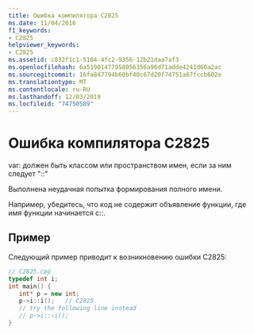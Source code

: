 ```yaml
---
title: Ошибка компилятора C2825
ms.date: 11/04/2016
f1_keywords:
- C2825
helpviewer_keywords:
- C2825
ms.assetid: c832f1c1-5184-4fc2-9356-12b21daa7af3
ms.openlocfilehash: 6a51901477958056356a96d71adde4241d60a2ac
ms.sourcegitcommit: 16fa847794b60bf40c67d20f74751a67fccb602e
ms.translationtype: MT
ms.contentlocale: ru-RU
ms.lasthandoff: 12/03/2019
ms.locfileid: "74750589"
---
```

# <a name="compiler-error-c2825"></a>Ошибка компилятора C2825

var: должен быть классом или пространством имен, если за ним следует "::"

Выполнена неудачная попытка формирования полного имени.

Например, убедитесь, что код не содержит объявление функции, где имя функции начинается с::.

## <a name="example"></a>Пример

Следующий пример приводит к возникновению ошибки C2825:

```cpp
// C2825.cpp
typedef int i;
int main() {
   int* p = new int;
   p->i::i();   // C2825
   // try the following line instead
   // p->i::~i();
}
```
